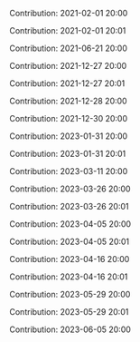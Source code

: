 Contribution: 2021-02-01 20:00

Contribution: 2021-02-01 20:01

Contribution: 2021-06-21 20:00

Contribution: 2021-12-27 20:00

Contribution: 2021-12-27 20:01

Contribution: 2021-12-28 20:00

Contribution: 2021-12-30 20:00

Contribution: 2023-01-31 20:00

Contribution: 2023-01-31 20:01

Contribution: 2023-03-11 20:00

Contribution: 2023-03-26 20:00

Contribution: 2023-03-26 20:01

Contribution: 2023-04-05 20:00

Contribution: 2023-04-05 20:01

Contribution: 2023-04-16 20:00

Contribution: 2023-04-16 20:01

Contribution: 2023-05-29 20:00

Contribution: 2023-05-29 20:01

Contribution: 2023-06-05 20:00

